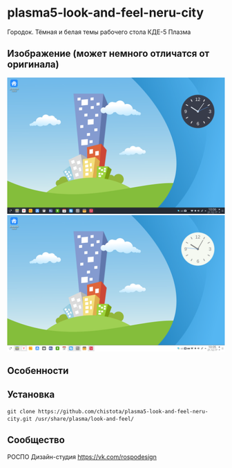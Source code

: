 plasma5-look-and-feel-neru-city
===============================

Городок. Тёмная и белая темы рабочего стола КДЕ-5 Плазма
## Изображение (может немного отличатся от оригинала)

![Screenshot](screenshot1.png)
![Screenshot](screenshot2.png)

## Особенности



## Установка

`git clone https://github.com/chistota/plasma5-look-and-feel-neru-city.git /usr/share/plasma/look-and-feel/`

## Сообщество
РОСПО Дизайн-студия
https://vk.com/rospodesign
